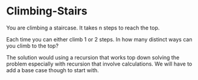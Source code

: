 # Climbing-Stairs

You are climbing a staircase. It takes n steps to reach the top.

Each time you can either climb 1 or 2 steps. In how many distinct ways can you climb to the top?

The solution would using a recursion that works top down solving the problem especially with recursion that involve calculations. We will have to add
a base case though to start with.
